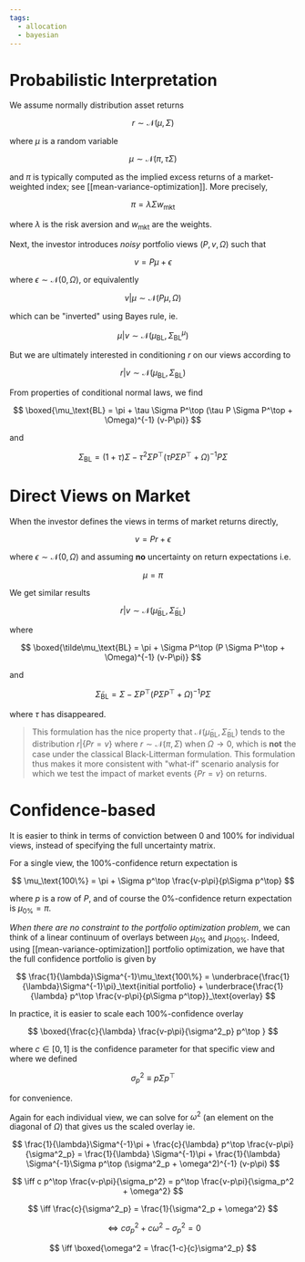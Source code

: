 ```yaml
---
tags:
  - allocation
  - bayesian
---
```


# Probabilistic Interpretation

We assume normally distribution asset returns

$$
r \sim \mathcal{N}(\mu, \Sigma)
$$

where $\mu$ is a random variable

$$
\mu \sim \mathcal{N}(\pi, \tau\Sigma)
$$

and $\pi$ is typically computed as the implied excess returns of a market-weighted index;
see [[mean-variance-optimization]].
More precisely,

$$
\pi = \lambda \Sigma w_\text{mkt}
$$

where $\lambda$ is the risk aversion and $w_\text{mkt}$ are the weights.

Next, the investor introduces *noisy* portfolio views $(P,v,\Omega)$ such that

$$
v = P\mu + \epsilon
$$

where $\epsilon \sim \mathcal{N}(0,\Omega)$, or equivalently

$$
v \vert \mu \sim \mathcal{N}(P\mu, \Omega)
$$

which can be "inverted" using Bayes rule, ie.

$$
\mu \vert v \sim \mathcal{N}(\mu_\text{BL}, \Sigma^\mu_\text{BL})
$$

But we are ultimately interested in conditioning $r$ on our views according to

$$
r \vert v \sim \mathcal{N}(\mu_\text{BL}, \Sigma_\text{BL})
$$

From properties of conditional normal laws, we find

$$
\boxed{\mu_\text{BL} = \pi + \tau \Sigma P^\top (\tau P \Sigma P^\top + \Omega)^{-1} (v-P\pi)}
$$

and

$$
\Sigma_\text{BL} = (1+\tau) \Sigma - \tau^2 \Sigma P^\top (\tau P \Sigma P^\top + \Omega)^{-1} P \Sigma
$$

# Direct Views on Market
When the investor defines the views in terms of market returns directly,

$$
v = Pr + \epsilon
$$

where $\epsilon \sim \mathcal{N}(0,\Omega)$ and assuming **no** uncertainty on return expectations i.e.

$$
\mu = \pi
$$

We get similar results

$$
r | v \sim \mathcal{N}(\tilde\mu_\text{BL}, \tilde\Sigma_\text{BL})
$$

where

$$
\boxed{\tilde\mu_\text{BL} = \pi + \Sigma P^\top (P \Sigma P^\top + \Omega)^{-1} (v-P\pi)}
$$

and

$$
\tilde\Sigma_\text{BL} = \Sigma - \Sigma P^\top (P \Sigma P^\top + \Omega)^{-1} P \Sigma
$$

where $\tau$ has disappeared.

> This formulation has the nice property that $\mathcal{N}(\tilde\mu_\text{BL}, \tilde\Sigma_\text{BL})$ tends to the distribution $r \vert \{Pr = v\}$ where $r\sim\mathcal{N}(\pi, \Sigma)$ when $\Omega\rightarrow0$, which is **not** the case under the classical Black-Litterman formulation.
> This formulation thus makes it more consistent with "what-if" scenario analysis for which we test the impact of market events $\{Pr=v\}$ on returns.

# Confidence-based
It is easier to think in terms of conviction between 0 and 100% for individual views, instead of specifying the full uncertainty matrix.

For a single view, the 100%-confidence return expectation is 

$$
\mu_\text{100\%} = \pi + \Sigma p^\top \frac{v-p\pi}{p\Sigma p^\top} 
$$

where $p$ is a row of $P$, and of course the 0%-confidence return expectation is $\mu_\text{0\%} = \pi$.

*When there are no constraint to the portfolio optimization problem*, we can think of a linear continuum of overlays between $\mu_\text{0\%}$ and $\mu_\text{100\%}$.
Indeed, using [[mean-variance-optimization]] portfolio optimization, we have that the full confidence portfolio is given by

$$
\frac{1}{\lambda}\Sigma^{-1}\mu_\text{100\%} = \underbrace{\frac{1}{\lambda}\Sigma^{-1}\pi}_\text{initial portfolio} + \underbrace{\frac{1}{\lambda} p^\top \frac{v-p\pi}{p\Sigma p^\top}}_\text{overlay}
$$

In practice, it is easier to scale each 100%-confidence overlay

$$
\boxed{\frac{c}{\lambda} \frac{v-p\pi}{\sigma^2_p} p^\top }
$$

where $c\in[0,1]$ is the confidence parameter for that specific view and where we defined 

$$
\sigma^2_p \equiv p\Sigma p^\top
$$

for convenience.

Again for each individual view, we can solve for $\omega^2$ (an element on the diagonal of $\Omega$) that gives us the scaled overlay ie.

$$
\frac{1}{\lambda}\Sigma^{-1}\pi + \frac{c}{\lambda} p^\top \frac{v-p\pi}{\sigma^2_p} = \frac{1}{\lambda} \Sigma^{-1}\pi + \frac{1}{\lambda} \Sigma^{-1}\Sigma p^\top (\sigma^2_p + \omega^2)^{-1} (v-p\pi)
$$

$$
\iff c p^\top \frac{v-p\pi}{\sigma_p^2} =   p^\top \frac{v-p\pi}{\sigma_p^2 + \omega^2}
$$

$$
\iff \frac{c}{\sigma^2_p} =  \frac{1}{\sigma^2_p + \omega^2}
$$

$$
\iff c \sigma^2_p + c\omega^2- \sigma^2_p = 0 
$$

$$
\iff \boxed{\omega^2 = \frac{1-c}{c}\sigma^2_p} 
$$
